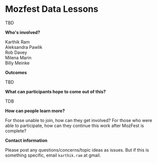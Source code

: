 # Mozfest Data Lessons

TBD

__Who's involved?__

Karthik Ram  
Aleksandra Pawlik  
Rob Davey  
Milena Marin  
Billy Meinke  

__Outcomes__

TBD

__What can participants hope to come out of this?__

TDB

__How can people learn more?__

For those unable to join, how can they get involved? For those who were able to participate, how can they continue this work after MozFest is complete?

__Contact information__

Please post any questions/concerns/topic ideas as issues. But if this is something specific, email `karthik.ram` at gmail.